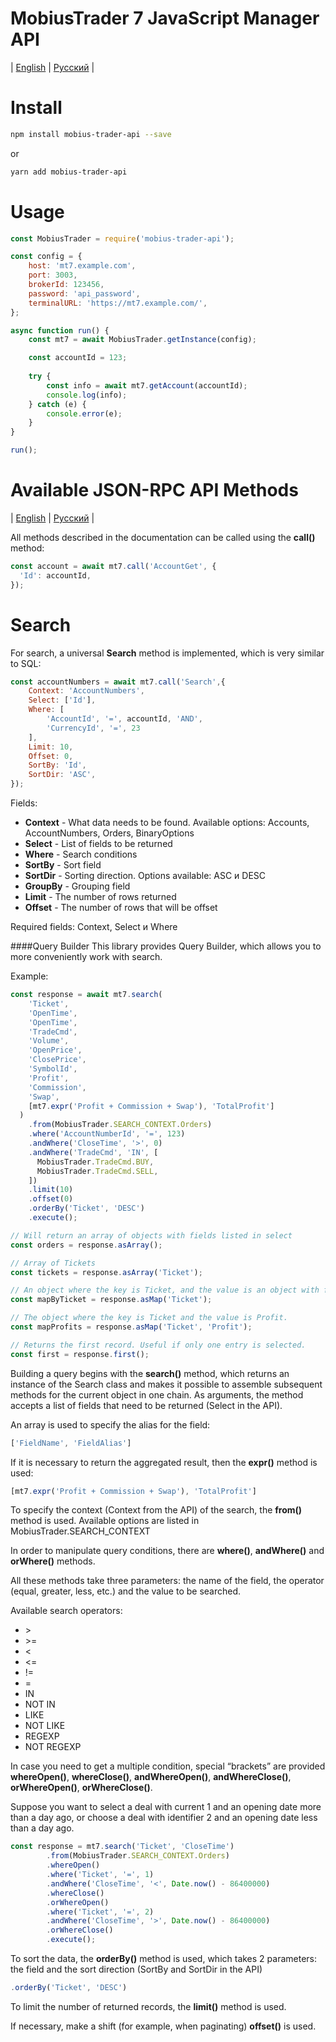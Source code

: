 # MobiusTrader 7 JavaScript Manager API 

| [English](README.md) | [Русский](README.ru.md) |

# Install

```bash
npm install mobius-trader-api --save
```
or
```bash
yarn add mobius-trader-api
```

# Usage
```javascript
const MobiusTrader = require('mobius-trader-api');

const config = {
    host: 'mt7.example.com',
    port: 3003,
    brokerId: 123456,
    password: 'api_password',
    terminalURL: 'https://mt7.example.com/',
};

async function run() {
    const mt7 = await MobiusTrader.getInstance(config);

    const accountId = 123;
    
    try {
        const info = await mt7.getAccount(accountId);
        console.log(info);
    } catch (e) {
        console.error(e);
    }
}

run();
```

# Available JSON-RPC API Methods
| [English](https://docs.google.com/document/d/1rq2K18d455C0p8a9xXwv-KZowiVARTFTmS7R9avm1m8/edit) | [Русский](https://docs.google.com/document/d/17I06cT9A_PX_89URFOUXlu3oBYdm3sYHMvRtEx6gAOA/edit) |

All methods described in the documentation can be called using the **call()** method:
```javascript
const account = await mt7.call('AccountGet', {
  'Id': accountId,
});
```

# Search
For search, a universal **Search** method is implemented, which is very similar to SQL:
```javascript
const accountNumbers = await mt7.call('Search',{
    Context: 'AccountNumbers', 
    Select: ['Id'], 
    Where: [
        'AccountId', '=', accountId, 'AND', 
        'CurrencyId', '=', 23
    ], 
    Limit: 10,
    Offset: 0,
    SortBy: 'Id',
    SortDir: 'ASC',
});
```
Fields:
 - **Context** - What data needs to be found. Available options: Accounts, AccountNumbers, Orders, BinaryOptions
 - **Select** - List of fields to be returned
 - **Where** - Search conditions
 - **SortBy** - Sort field
 - **SortDir** - Sorting direction. Options available: ASC и DESC
 - **GroupBy** - Grouping field
 - **Limit** - The number of rows returned
 - **Offset** - The number of rows that will be offset
 
Required fields: Context, Select и Where

####Query Builder
This library provides Query Builder, which allows you to more conveniently work with search.

Example:
```javascript
const response = await mt7.search(
    'Ticket',
    'OpenTime',
    'OpenTime',
    'TradeCmd',
    'Volume',
    'OpenPrice',
    'ClosePrice',
    'SymbolId',
    'Profit',
    'Commission',
    'Swap',
    [mt7.expr('Profit + Commission + Swap'), 'TotalProfit']
  )
    .from(MobiusTrader.SEARCH_CONTEXT.Orders)
    .where('AccountNumberId', '=', 123)
    .andWhere('CloseTime', '>', 0)
    .andWhere('TradeCmd', 'IN', [
      MobiusTrader.TradeCmd.BUY,
      MobiusTrader.TradeCmd.SELL,
    ])
    .limit(10)
    .offset(0)
    .orderBy('Ticket', 'DESC')
    .execute();

// Will return an array of objects with fields listed in select
const orders = response.asArray();

// Array of Tickets
const tickets = response.asArray('Ticket');

// An object where the key is Ticket, and the value is an object with fields.
const mapByTicket = response.asMap('Ticket');

// The object where the key is Ticket and the value is Profit.
const mapProfits = response.asMap('Ticket', 'Profit');

// Returns the first record. Useful if only one entry is selected.
const first = response.first();
```

Building a query begins with the **search()** method, which returns an instance of the Search class and makes it possible to assemble subsequent methods for the current object in one chain.
As arguments, the method accepts a list of fields that need to be returned (Select in the API).

An array is used to specify the alias for the field:
```javascript
['FieldName', 'FieldAlias']
```

If it is necessary to return the aggregated result, then the **expr()** method is used:
```javascript
[mt7.expr('Profit + Commission + Swap'), 'TotalProfit']
```

To specify the context (Context from the API) of the search, the **from()** method is used. Available options are listed in MobiusTrader.SEARCH_CONTEXT

In order to manipulate query conditions, there are **where()**, **andWhere()** and **orWhere()** methods.

All these methods take three parameters: the name of the field, the operator (equal, greater, less, etc.) and the value to be searched.

Available search operators:  
 - \>
 - \>= 
 - < 
 - <= 
 - != 
 - = 
 - IN 
 - NOT IN
 - LIKE
 - NOT LIKE
 - REGEXP
 - NOT REGEXP
 
 
In case you need to get a multiple condition, special “brackets” are provided **whereOpen()**, **whereClose()**, **andWhereOpen()**, **andWhereClose()**, **orWhereOpen()**, **orWhereClose()**.

Suppose you want to select a deal with current 1 and an opening date more than a day ago, or choose a deal with identifier 2 and an opening date less than a day ago.

```javascript
const response = mt7.search('Ticket', 'CloseTime')
        .from(MobiusTrader.SEARCH_CONTEXT.Orders)
        .whereOpen()
        .where('Ticket', '=', 1)
        .andWhere('CloseTime', '<', Date.now() - 86400000)
        .whereClose()
        .orWhereOpen()
        .where('Ticket', '=', 2)
        .andWhere('CloseTime', '>', Date.now() - 86400000)
        .orWhereClose()
        .execute();
```

To sort the data, the **orderBy()** method is used, which takes 2 parameters: the field and the sort direction (SortBy and SortDir in the API)
```javascript
.orderBy('Ticket', 'DESC')
```
To limit the number of returned records, the **limit()** method is used.

If necessary, make a shift (for example, when paginating) **offset()** is used.

